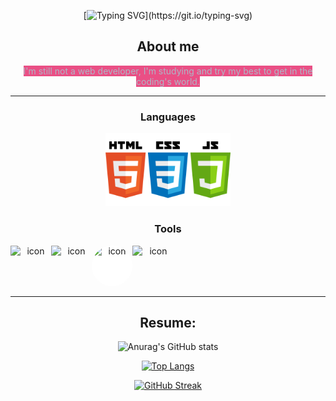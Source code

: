 <div align="center">

[![Typing SVG](https://readme-typing-svg.herokuapp.com?font=Fira+Code&pause=1000&color=FD428E&background=141321&center=true&vCenter=true&width=435&lines=...A+long+time+ago+;In+a+galaxy+far%2C+far+away...)](https://git.io/typing-svg)


## About me

<span style="color: #ADB7C6; background-color: #ea4f85">I'm still not a web developer, I'm studying and try my best to get in the coding's world.</span>


<div>
<div>

***
### Languages

<img src="https://github.com/Bulrack66/Bulrack66/blob/main/Languages.png?raw=true" alt="Languages" width="200"/>


### Tools

<div style="display: flex; align-items: flex-start;"><img src="https://techstack-generator.vercel.app/sass-icon.svg" alt="icon" width="65" height="65" /><img src="https://techstack-generator.vercel.app/nginx-icon.svg" alt="icon" width="65" height="65" /><img style="background-color: white; border-radius: 50%;" src="https://techstack-generator.vercel.app/github-icon.svg" alt="icon" width="65" height="65" /><div style="display: flex; align-items: flex-start;"><img src="https://techstack-generator.vercel.app/react-icon.svg" alt="icon" width="67" height="67" /></div></div>

***

## Resume:

![Anurag's GitHub stats](https://github-readme-stats.vercel.app/api?username=Bulrack66&show_icons=true&theme=radical)

[![Top Langs](https://github-readme-stats.vercel.app/api/top-langs/?username=Bulrack66&exclude_repo=La-Panthere-origin&layout=compact&show_icons=true&theme=radical)](https://github.com/Bulrack66/github-readme-stats)

[![GitHub Streak](https://github-readme-streak-stats.herokuapp.com?user=Bulrack66&theme=radical)](https://git.io/streak-stats)

</div>
